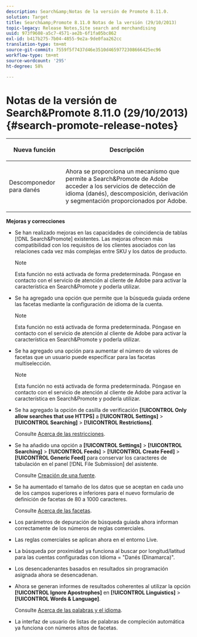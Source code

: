 ```yaml
---
description: Search&amp;Notas de la versión de Promote 8.11.0.
solution: Target
title: Search&amp;Promote 8.11.0 Notas de la versión (29/10/2013)
topic-legacy: Release Notes,Site search and merchandising
uuid: 973f9608-a5c7-4571-ae2b-6f1fa05bc862
exl-id: b417b275-7b04-4855-9e2a-9de0faa262cc
translation-type: tm+mt
source-git-commit: 7559f5f7437d46e3510d4659772308666425ec96
workflow-type: tm+mt
source-wordcount: '295'
ht-degree: 58%

---
```


# Notas de la versión de Search&amp;Promote 8.11.0 (29/10/2013){#search-promote-release-notes}

<table> 
 <thead> 
  <tr> 
   <th colname="col1" class="entry"> <p>Nueva función </p> </th> 
   <th colname="col2" class="entry"> <p>Descripción </p> </th> 
  </tr> 
 </thead>
 <tbody> 
  <tr> 
   <td colname="col1"> <p> Descomponedor para danés </p> </td> 
   <td colname="col2"> <p> Ahora se proporciona un mecanismo que permite a <span class="keyword"> Search&amp;Promote de Adobe</span> acceder a los servicios de detección de idioma (danés), descomposición, derivación y segmentación proporcionados por Adobe. </p> </td> 
  </tr> 
 </tbody> 
</table>

**Mejoras y correcciones**

* Se han realizado mejoras en las capacidades de coincidencia de tablas [!DNL Search&Promote] existentes. Las mejoras ofrecen más compatibilidad con los requisitos de los clientes asociados con las relaciones cada vez más complejas entre SKU y los datos de producto.

   >[!NOTE]
   >
   >Esta función no está activada de forma predeterminada. Póngase en contacto con el servicio de atención al cliente de Adobe para activar la característica en Search&amp;Promote y poderla utilizar.

* Se ha agregado una opción que permite que la búsqueda guiada ordene las facetas mediante la configuración de idioma de la cuenta.

   >[!NOTE]
   Esta función no está activada de forma predeterminada. Póngase en contacto con el servicio de atención al cliente de Adobe para activar la característica en Search&amp;Promote y poderla utilizar.

* Se ha agregado una opción para aumentar el número de valores de facetas que un usuario puede especificar para las facetas multiselección.

   >[!NOTE]
   Esta función no está activada de forma predeterminada. Póngase en contacto con el servicio de atención al cliente de Adobe para activar la característica en Search&amp;Promote y poderla utilizar.

* Se ha agregado la opción de casilla de verificación **[!UICONTROL Only allow searches that use HTTPS]** a **[!UICONTROL Settings]** > **[!UICONTROL Searching]** > **[!UICONTROL Restrictions]**.

   Consulte [Acerca de las restricciones](../c-about-settings-menu/c-about-searching-menu.md#concept_B5B527E04EBF4E9AB5956EEF881DDBF1).

* Se ha añadido una opción a **[!UICONTROL Settings]** > **[!UICONTROL Searching]** > **[!UICONTROL Feeds]** > **[!UICONTROL Create Feed]** > **[!UICONTROL Generic Feed]** para conservar los caracteres de tabulación en el panel [!DNL File Submission] del asistente.

   Consulte [Creación de una fuente](../c-about-settings-menu/c-about-searching-menu.md#task_63179C1FC359497483CD6CE13FD1C250).

* Se ha aumentado el tamaño de los datos que se aceptan en cada uno de los campos superiores e inferiores para el nuevo formulario de definición de facetas de 80 a 1000 caracteres.

   Consulte [Acerca de las facetas](../c-about-design-menu/c-about-facets.md#concept_FA912B3B41EE493DB2F492D188457FF5).

* Los parámetros de depuración de búsqueda guiada ahora informan correctamente de los números de reglas comerciales.
* Las reglas comerciales se aplican ahora en el entorno Live.
* La búsqueda por proximidad ya funciona al buscar por longitud/latitud para las cuentas configuradas con Idioma = &quot;Danés (Dinamarca)&quot;.
* Los desencadenantes basados en resultados sin programación asignada ahora se desencadenan.
* Ahora se generan informes de resultados coherentes al utilizar la opción **[!UICONTROL Ignore Apostrophes]** en **[!UICONTROL Linguistics]** > **[!UICONTROL Words & Language]**.

   Consulte [Acerca de las palabras y el idioma](../c-about-linguistics-menu/c-about-words-and-language.md#concept_CEB4B9576F3C4E2EB87B352EEC738D79).

* La interfaz de usuario de listas de palabras de compleción automática ya funciona con números altos de facetas.
